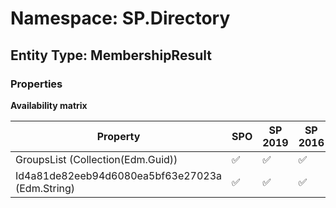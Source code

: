 # Namespace: SP.Directory

## Entity Type: MembershipResult

### Properties

**Availability matrix**

Property | SPO | SP 2019 | SP 2016 | SP 2013
----------|-----|---------|---------|--------
GroupsList (Collection(Edm.Guid)) | ✅ | ✅ | ✅ | ❌
Id4a81de82eeb94d6080ea5bf63e27023a (Edm.String) | ✅ | ✅ | ✅ | ❌


